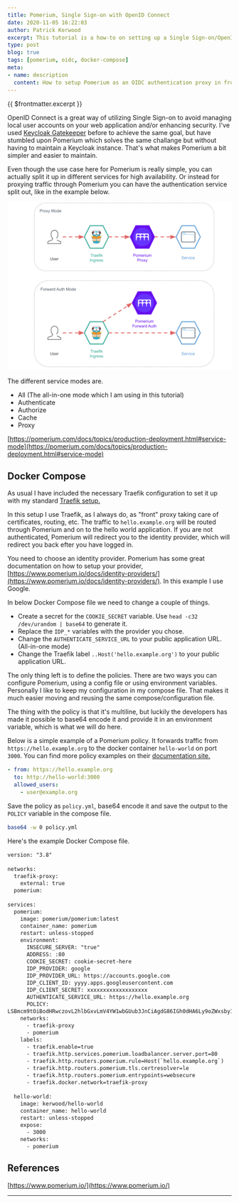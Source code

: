 ```yaml
---
title: Pomerium, Single Sign-on with OpenID Connect
date: 2020-11-05 16:22:03
author: Patrick Kerwood
excerpt: This tutorial is a how-to on setting up a Single Sign-on/OpenID Connect proxy with Pomerium, in front of your application using Docker Compose and Traefik.
type: post
blog: true
tags: [pomerium, oidc, docker-compose]
meta:
- name: description
  content: How to setup Pomerium as an OIDC authentication proxy in front of any web application.
---
```

{{ $frontmatter.excerpt }}

OpenID Connect is a great way of utilizing Single Sign-on to avoid managing local user accounts on your web application and/or enhancing security. I've used [Keycloak Gatekeeper](https://linuxblog.xyz/posts/keycloak-gatekeeper-open-id-connect/) before to achieve the same goal, but have stumbled upon Pomerium which solves the same challange but without having to maintain a Keycloak instance. That's what makes Pomerium a bit simpler and easier to maintain.

Even though the use case here for Pomerium is really simple, you can actually split it up in different services for high availability. Or instead for proxying traffic through Pomerium you can have the authentication service split out, like in the example below.

![](./op-modes.png)

The different service modes are.
- All (The all-in-one mode which I am using in this tutorial)
- Authenticate 
- Authorize
- Cache
- Proxy

[https://pomerium.com/docs/topics/production-deployment.html#service-mode](https://pomerium.com/docs/topics/production-deployment.html#service-mode)

## Docker Compose

As usual I have included the necessary Traefik configuration to set it up with my standard [Traefik setup.](https://linuxblog.xyz/posts/traefik-2-docker-compose/)

In this setup I use Traefik, as I always do, as "front" proxy taking care of certificates, routing, etc. The traffic to `hello.example.org` will be routed through Pomerium and on to the hello world application. If you are not authenticated, Pomerium will redirect you to the identity provider, which will redirect you back efter you have logged in. 

You need to choose an identity provider. Pomerium has some great documentation on how to setup your provider, [https://www.pomerium.io/docs/identity-providers/](https://www.pomerium.io/docs/identity-providers/). In this example I use Google.

In below Docker Compose file we need to change a couple of things.

- Create a secret for the `COOKIE_SECRET` variable. Use `head -c32 /dev/urandom | base64` to generate it.
- Replace the `IDP_*` variables with the provider you chose.
- Change the `AUTHENTICATE_SERVICE_URL` to your public application URL. (All-in-one mode)
- Change the Traefik label `..Host('hello.example.org')` to your public application URL.

The only thing left is to define the policies. There are two ways you can configure Pomerium, using a config file or using environment variables. Personally I like to keep my configuration in my compose file. That makes it much easier moving and reusing the same compose/configuration file.

The thing with the policy is that it's multiline, but luckily the developers has made it possible to base64 encode it and provide it in an environment variable, which is what we will do here.

Below is a simple example of a Pomerium policy. It forwards traffic from `https://hello.example.org` to the docker container `hello-world` on port `3000`. You can find more policy examples on their [documentation site.](https://www.pomerium.io/reference/#policy)

```yaml
- from: https://hello.example.org
  to: http://hello-world:3000
  allowed_users:
    - user@example.org
```
Save the policy as `policy.yml`, base64 encode it and save the output to the `POLICY` variable in the compose file.
```sh
base64 -w 0 policy.yml
```

Here's the example Docker Compose file.
```yaml{16-22,28}
version: "3.8"

networks:
  traefik-proxy:
    external: true
  pomerium:

services:
  pomerium:
    image: pomerium/pomerium:latest
    container_name: pomerium
    restart: unless-stopped
    environment:
      INSECURE_SERVER: "true"
      ADDRESS: :80
      COOKIE_SECRET: cookie-secret-here
      IDP_PROVIDER: google
      IDP_PROVIDER_URL: https://accounts.google.com
      IDP_CLIENT_ID: yyyy.apps.googleusercontent.com
      IDP_CLIENT_SECRET: xxxxxxxxxxxxxxxxxxx
      AUTHENTICATE_SERVICE_URL: https://hello.example.org
      POLICY: LSBmcm9tOiBodHRwczovL2hlbGxvLmV4YW1wbGUub3JnCiAgdG86IGh0dHA6Ly9oZWxsby13b3JsZDozMDAwCiAgYWxsb3dlZF91c2VyczoKICAgIC0gdXNlQGV4YW1wbGUub3JnCg==
    networks:
      - traefik-proxy
      - pomerium
    labels:
      - traefik.enable=true
      - traefik.http.services.pomerium.loadbalancer.server.port=80
      - traefik.http.routers.pomerium.rule=Host(`hello.example.org`)
      - traefik.http.routers.pomerium.tls.certresolver=le
      - traefik.http.routers.pomerium.entrypoints=websecure
      - traefik.docker.network=traefik-proxy

  hello-world:
    image: kerwood/hello-world
    container_name: hello-world
    restart: unless-stopped
    expose:
      - 3000
    networks:
      - pomerium
```
## References

[https://www.pomerium.io/](https://www.pomerium.io/)

---